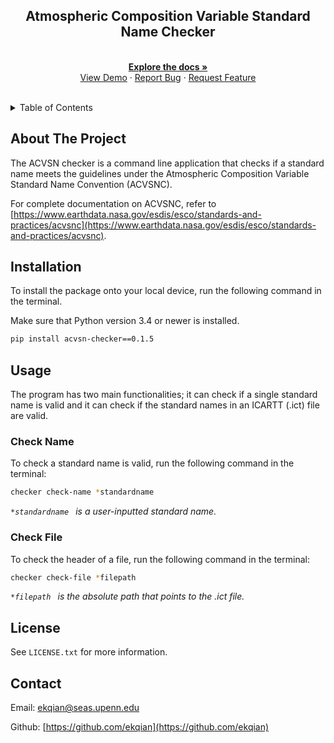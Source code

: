 


<!-- PROJECT LOGO -->
<div align="center">

<h2 align="center">Atmospheric Composition Variable Standard Name Checker</h2>

  <p align="center">
    <br />
    <a href="https://github.com/ekqian/acvsn-checker"><strong>Explore the docs »</strong></a>
    <br />
    <a href="https://github.com/ekqian/acvsn-checker">View Demo</a>
    ·
    <a href="https://github.com/ekqian/acvsn-checker/issues">Report Bug</a>
    ·
    <a href="https://github.com/ekqian/acvsn-checker/issues">Request Feature</a>
    <br /><br />
  </p>
</div>



<!-- TABLE OF CONTENTS -->
<details>
  <summary>Table of Contents</summary>
  <ol>
    <li>
      <a href="#about-the-project">About The Project</a>
    </li>
    <li><a href="#installation">Installation</a></li>
    <li>
      <a href="#usage">Usage</a>
      <ul>
        <li><a href="#check-name">Check Name</a></li>
        <li><a href="#check-file">Check File</a></li>
      </ul>
    </li>
    <li><a href="#license">License</a></li>
    <li><a href="#contact">Contact</a></li>
  </ol>
</details>



<!-- ABOUT THE PROJECT -->
## About The Project

The ACVSN checker is a command line application that checks if a standard name meets the guidelines under the Atmospheric Composition Variable Standard Name Convention (ACVSNC). 

For complete documentation on ACVSNC, refer to [https://www.earthdata.nasa.gov/esdis/esco/standards-and-practices/acvsnc](https://www.earthdata.nasa.gov/esdis/esco/standards-and-practices/acvsnc). 



<!-- Installation -->
## Installation

To install the package onto your local device, run the following command in the terminal.

Make sure that Python version 3.4 or newer is installed.

   ```sh
   pip install acvsn-checker==0.1.5
   ```


<!-- USAGE EXAMPLES -->
## Usage

The program has two main functionalities; it can check if a single standard name is valid and it can check if the standard names in an ICARTT (.ict) file are valid.

### Check Name
To check a standard name is valid, run the following command in the terminal:

```sh
checker check-name *standardname
   ```
*`*standardname
` is a user-inputted standard name.*

### Check File
To check the header of a file, run the following command in the terminal:

```sh
checker check-file *filepath
   ```
*`*filepath
` is the absolute path that points to the .ict file.*



<!-- LICENSE -->
## License

See `LICENSE.txt` for more information.



<!-- CONTACT -->
## Contact

Email: [ekqian@seas.upenn.edu](ekqian@seas.upenn.edu)

Github: [https://github.com/ekqian](https://github.com/ekqian)




<!-- MARKDOWN LINKS & IMAGES -->
<!-- https://www.markdownguide.org/basic-syntax/#reference-style-links -->
[contributors-shield]: https://img.shields.io/github/contributors/github_username/repo_name.svg?style=for-the-badge
[contributors-url]: https://github.com/github_username/repo_name/graphs/contributors
[forks-shield]: https://img.shields.io/github/forks/github_username/repo_name.svg?style=for-the-badge
[forks-url]: https://github.com/github_username/repo_name/network/members
[stars-shield]: https://img.shields.io/github/stars/github_username/repo_name.svg?style=for-the-badge
[stars-url]: https://github.com/github_username/repo_name/stargazers
[issues-shield]: https://img.shields.io/github/issues/github_username/repo_name.svg?style=for-the-badge
[issues-url]: https://github.com/github_username/repo_name/issues
[license-shield]: https://img.shields.io/github/license/github_username/repo_name.svg?style=for-the-badge
[license-url]: https://github.com/github_username/repo_name/blob/master/LICENSE.txt
[linkedin-shield]: https://img.shields.io/badge/-LinkedIn-black.svg?style=for-the-badge&logo=linkedin&colorB=555
[linkedin-url]: https://linkedin.com/in/linkedin_username
[product-screenshot]: images/screenshot.png
[Next.js]: https://img.shields.io/badge/next.js-000000?style=for-the-badge&logo=nextdotjs&logoColor=white
[Next-url]: https://nextjs.org/
[React.js]: https://img.shields.io/badge/React-20232A?style=for-the-badge&logo=react&logoColor=61DAFB
[React-url]: https://reactjs.org/
[Vue.js]: https://img.shields.io/badge/Vue.js-35495E?style=for-the-badge&logo=vuedotjs&logoColor=4FC08D
[Vue-url]: https://vuejs.org/
[Angular.io]: https://img.shields.io/badge/Angular-DD0031?style=for-the-badge&logo=angular&logoColor=white
[Angular-url]: https://angular.io/
[Svelte.dev]: https://img.shields.io/badge/Svelte-4A4A55?style=for-the-badge&logo=svelte&logoColor=FF3E00
[Svelte-url]: https://svelte.dev/
[Laravel.com]: https://img.shields.io/badge/Laravel-FF2D20?style=for-the-badge&logo=laravel&logoColor=white
[Laravel-url]: https://laravel.com
[Bootstrap.com]: https://img.shields.io/badge/Bootstrap-563D7C?style=for-the-badge&logo=bootstrap&logoColor=white
[Bootstrap-url]: https://getbootstrap.com
[JQuery.com]: https://img.shields.io/badge/jQuery-0769AD?style=for-the-badge&logo=jquery&logoColor=white
[JQuery-url]: https://jquery.com 
